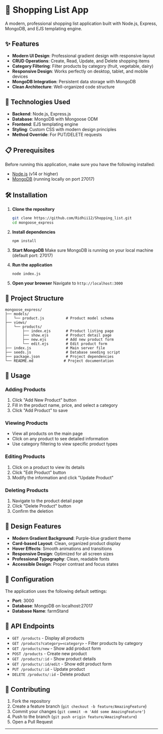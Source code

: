 # 🛒 Shopping List App

A modern, professional shopping list application built with Node.js, Express, MongoDB, and EJS templating engine.

## ✨ Features

- **Modern UI Design**: Professional gradient design with responsive layout
- **CRUD Operations**: Create, Read, Update, and Delete shopping items
- **Category Filtering**: Filter products by category (fruit, vegetable, dairy)
- **Responsive Design**: Works perfectly on desktop, tablet, and mobile devices
- **MongoDB Integration**: Persistent data storage with MongoDB
- **Clean Architecture**: Well-organized code structure

## 🚀 Technologies Used

- **Backend**: Node.js, Express.js
- **Database**: MongoDB with Mongoose ODM
- **Frontend**: EJS templating engine
- **Styling**: Custom CSS with modern design principles
- **Method Override**: For PUT/DELETE requests

## 📋 Prerequisites

Before running this application, make sure you have the following installed:

- [Node.js](https://nodejs.org/) (v14 or higher)
- [MongoDB](https://www.mongodb.com/try/download/community) (running locally on port 27017)

## 🛠️ Installation

1. **Clone the repository**

   ```bash
   git clone https://github.com/Ridhii12/Shopping_list.git
   cd mongoose_express
   ```

2. **Install dependencies**

   ```bash
   npm install
   ```

3. **Start MongoDB**
   Make sure MongoDB is running on your local machine (default port: 27017)

4. **Run the application**

   ```bash
   node index.js
   ```

5. **Open your browser**
   Navigate to `http://localhost:3000`

## 📁 Project Structure

```
mongoose_express/
├── models/
│   └── product.js          # Product model schema
├── views/
│   └── products/
│       ├── index.ejs       # Product listing page
│       ├── show.ejs        # Product detail page
│       ├── new.ejs         # Add new product form
│       └── edit.ejs        # Edit product form
├── index.js                # Main server file
├── seeds.js                # Database seeding script
├── package.json            # Project dependencies
└── README.md              # Project documentation
```

## 🎯 Usage

### Adding Products

1. Click "Add New Product" button
2. Fill in the product name, price, and select a category
3. Click "Add Product" to save

### Viewing Products

- View all products on the main page
- Click on any product to see detailed information
- Use category filtering to view specific product types

### Editing Products

1. Click on a product to view its details
2. Click "Edit Product" button
3. Modify the information and click "Update Product"

### Deleting Products

1. Navigate to the product detail page
2. Click "Delete Product" button
3. Confirm the deletion

## 🎨 Design Features

- **Modern Gradient Background**: Purple-blue gradient theme
- **Card-based Layout**: Clean, organized product display
- **Hover Effects**: Smooth animations and transitions
- **Responsive Design**: Optimized for all screen sizes
- **Professional Typography**: Clean, readable fonts
- **Accessible Design**: Proper contrast and focus states

## 🔧 Configuration

The application uses the following default settings:

- **Port**: 3000
- **Database**: MongoDB on localhost:27017
- **Database Name**: farmStand

## 📝 API Endpoints

- `GET /products` - Display all products
- `GET /products?category=<category>` - Filter products by category
- `GET /products/new` - Show add product form
- `POST /products` - Create new product
- `GET /products/:id` - Show product details
- `GET /products/:id/edit` - Show edit product form
- `PUT /products/:id` - Update product
- `DELETE /products/:id` - Delete product

## 🤝 Contributing

1. Fork the repository
2. Create a feature branch (`git checkout -b feature/AmazingFeature`)
3. Commit your changes (`git commit -m 'Add some AmazingFeature'`)
4. Push to the branch (`git push origin feature/AmazingFeature`)
5. Open a Pull Request

---
